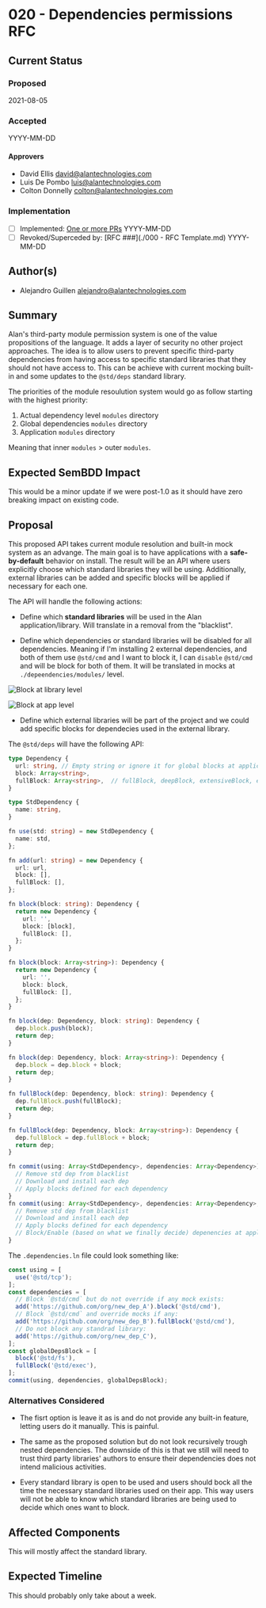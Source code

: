 # 020 - Dependencies permissions RFC

## Current Status

### Proposed

2021-08-05

### Accepted

YYYY-MM-DD

#### Approvers

- David Ellis <david@alantechnologies.com>
- Luis De Pombo <luis@alantechnologies.com>
- Colton Donnelly <colton@alantechnologies.com>

### Implementation

- [ ] Implemented: [One or more PRs](https://github.com/alantech/alan/some-pr-link-here) YYYY-MM-DD
- [ ] Revoked/Superceded by: [RFC ###](./000 - RFC Template.md) YYYY-MM-DD

## Author(s)

- Alejandro Guillen <alejandro@alantechnologies.com>

## Summary

Alan's third-party module permission system is one of the value propositions of the language. It adds a layer of security no other project approaches. The idea is to allow users to prevent specific third-party dependencies from having access to specific standard libraries that they should not have access to. This can be achieve with current mocking built-in and some updates to the `@std/deps` standard library.

The priorities of the module resoulution system would go as follow starting with the highest priority:

1. Actual dependency level `modules` directory
2. Global dependencies `modules` directory
3. Application `modules` directory

Meaning that inner `modules` > outer `modules`.

## Expected SemBDD Impact

This would be a minor update if we were post-1.0 as it should have zero breaking impact on existing code.

## Proposal

This proposed API takes current module resolution and built-in mock system as an advange. The main goal is to have applications with a **safe-by-default** behavior on install. The result will be an API where users explicitly choose which standard libraries they will be using. Additionally, external libraries can be added and specific blocks will be applied if necessary for each one.

The API will handle the following actions:

- Define which **standard libraries** will be used in the Alan application/library. Will translate in a removal from the "blacklist".

- Define which dependencies or standard libraries will be disabled for all dependencies. Meaning if I'm installing 2 external dependencies, and both of them use `@std/cmd` and I want to block it, I can `disable` `@std/cmd` and will be block for both of them. It will be translated in mocks at `./depeendencies/modules/` level.

![Block at library level](./lib-lvl-v1.png)

![Block at app level](./app-lvl-v1.png)

- Define which external libraries will be part of the project and we could add specific blocks for dependecies used in the external library.

The `@std/deps` will have the following API:

```ts
type Dependency {
  url: string, // Empty string or ignore it for global blocks at application level
  block: Array<string>,
  fullBlock: Array<string>,  // fullBlock, deepBlock, extensiveBlock, exhaustiveBlock?
}

type StdDependency { 
  name: string,
}

fn use(std: string) = new StdDependency {
  name: std,
};

fn add(url: string) = new Dependency {
  url: url,
  block: [],
  fullBlock: [],
};

fn block(block: string): Dependency {
  return new Dependency {
    url: '',
    block: [block],
    fullBlock: [],
  };
}

fn block(block: Array<string>): Dependency {
  return new Dependency {
    url: '',
    block: block,
    fullBlock: [],
  };
}

fn block(dep: Dependency, block: string): Dependency {
  dep.block.push(block);
  return dep;
}

fn block(dep: Dependency, block: Array<string>): Dependency {
  dep.block = dep.block + block;
  return dep;
}

fn fullBlock(dep: Dependency, block: string): Dependency {
  dep.fullBlock.push(fullBlock);
  return dep;
}

fn fullBlock(dep: Dependency, block: Array<string>): Dependency {
  dep.fullBlock = dep.fullBlock + block;
  return dep;
}

fn commit(using: Array<StdDependency>, dependencies: Array<Dependency>) {
  // Remove std dep from blacklist
  // Download and install each dep
  // Apply blocks defined for each dependency
}
fn commit(using: Array<StdDependency>, dependencies: Array<Dependency>, global: Array<Dependency>) {
  // Remove std dep from blacklist
  // Download and install each dep
  // Apply blocks defined for each dependency
  // Block/Enable (based on what we finally decide) depenencies at application level, meaning that mocks will exists at /dependencies/modules/
}
```
The `.dependencies.ln` file could look something like:

```ts
const using = [
  use('@std/tcp');
];
const dependencies = [
  // Block `@std/cmd` but do not override if any mock exists:
  add('https://github.com/org/new_dep_A').block('@std/cmd'),
  // Block `@std/cmd` and override mocks if any:
  add('https://github.com/org/new_dep_B').fullBlock('@std/cmd'),
  // Do not block any standrad library:
  add('https://github.com/org/new_dep_C'),
];
const globalDepsBlock = [
  block('@std/fs'),
  fullBlock('@std/exec'),
];
commit(using, dependencies, globalDepsBlock);
```

### Alternatives Considered

- The fisrt option is leave it as is and do not provide any built-in feature, letting users do it manually. This is painful.

- The same as the proposed solution but do not look recursively trough nested dependencies. The downside of this is that we still will need to trust third party libraries' authors to ensure their dependencies does not intend malicious activities.

- Every standard library is open to be used and users should bock all the time the necessary standard libraries used on their app. This way users will not be able to know which standard libraries are being used to decide which ones want to block.

## Affected Components

This will mostly affect the standard library.

## Expected Timeline

This should probably only take about a week.

